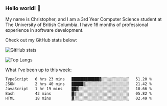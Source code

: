 ### Hello world! 👋
My name is Christopher, and I am a 3rd Year Computer Science student at The University of British Columbia. I have 16 months of professional experience in software development.


Check out my GitHub stats below: 

![GitHub stats](https://github-readme-stats-chrishadrian.vercel.app/api?username=chrishadrian&hide=contribs,issues&count_private=true&show_icons=true&theme=tokyonight)

![Top Langs](https://github-readme-stats-chrishadrian.vercel.app/api/top-langs/?username=chrishadrian&exclude_repo=prodify,cpsc221&layout=compact&theme=tokyonight&langs_count=4)

What I've been up to this week:
<!--START_SECTION:waka-->

```txt
TypeScript   6 hrs 23 mins   ████████████▓░░░░░░░░░░░░   51.20 %
JSON         2 hrs 40 mins   █████▒░░░░░░░░░░░░░░░░░░░   21.42 %
JavaScript   1 hr 19 mins    ██▓░░░░░░░░░░░░░░░░░░░░░░   10.66 %
Bash         43 mins         █▒░░░░░░░░░░░░░░░░░░░░░░░   05.82 %
HTML         18 mins         ▓░░░░░░░░░░░░░░░░░░░░░░░░   02.49 %
```

<!--END_SECTION:waka-->
<!-- [![willianrod's wakatime stats](https://github-readme-stats.vercel.app/api/wakatime?username=chrishadrian)](https://github.com/anuraghazra/github-readme-stats) -->

<!--
- 🔭 I’m currently working on ...
- 🌱 I’m currently learning ...
- 👯 I’m looking to collaborate on ...
- 🤔 I’m looking for help with ...
- 💬 Ask me about ...
- 📫 How to reach me: ...
- 😄 Pronouns: ...
- ⚡ Fun fact: ...
-->
